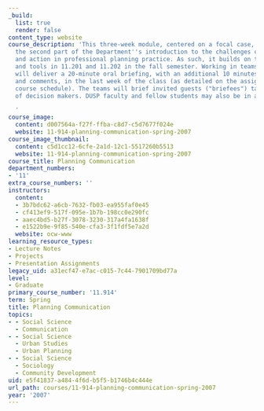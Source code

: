 ```yaml
---
_build:
  list: true
  render: false
content_type: website
course_description: 'This three-week module, centered on a focal case, represents
  the second part of the Department''s introduction to the challenges of reflection
  and action in professional planning practice. As such, it builds on the concepts
  and tools in 11.201 and 11.202 in the fall semester. Working in teams, students
  will deliver a 20-minute oral briefing, with an additional 10 minutes for questions
  and comments, in the last week of the class (as detailed on the assignment and posted
  course schedule). The teams will brief invited guests ("briefees") taking the roles
  of decision makers. DUSP faculty and fellow students may also be in attendance.

  '
course_image:
  content: d007564a-f27f-ffba-c8d7-c5d7677f024e
  website: 11-914-planning-communication-spring-2007
course_image_thumbnail:
  content: c5d1cc12-6cfe-2a1d-12c1-5517260b5513
  website: 11-914-planning-communication-spring-2007
course_title: Planning Communication
department_numbers:
- '11'
extra_course_numbers: ''
instructors:
  content:
  - 3b7bdc62-a6cb-7632-fb03-ea955faf0e45
  - cf413ef9-517f-095e-1b7b-198cc0e290fc
  - aaec4bd5-b27f-3078-3230-317a4fa1638f
  - e1522b9e-9f85-540e-cfa3-3f1fdf5e7a2d
  website: ocw-www
learning_resource_types:
- Lecture Notes
- Projects
- Presentation Assignments
legacy_uid: a31ecf47-e7ac-c015-7c44-7901709bd77a
level:
- Graduate
primary_course_number: '11.914'
term: Spring
title: Planning Communication
topics:
- - Social Science
  - Communication
- - Social Science
  - Urban Studies
  - Urban Planning
- - Social Science
  - Sociology
  - Community Development
uid: e5f41837-a484-4f6d-b5f5-b1746b4c444e
url_path: courses/11-914-planning-communication-spring-2007
year: '2007'
---
```

